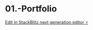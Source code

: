 # 01.-Portfolio

[Edit in StackBlitz next generation editor ⚡️](https://stackblitz.com/~/github.com/Datawithinigo/01.-Portfolio)